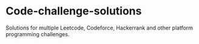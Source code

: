 # Code-challenge-solutions
Solutions for multiple Leetcode, Codeforce, Hackerrank and other platform programming challenges.

